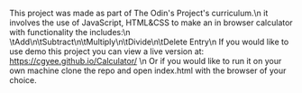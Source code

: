This project was made as part of The Odin's Project's curriculum.\n
it involves the use of JavaScript, HTML&CSS to make an in browser calculator with functionality the includes:\n
\tAdd\n\tSubtract\n\tMultiply\n\tDivide\n\tDelete Entry\n
If you would like to use demo this project you can view a live version at: https://cgyee.github.io/Calculator/ \n
Or if you would like to run it on your own machine clone the repo and open index.html with the browser of your choice.